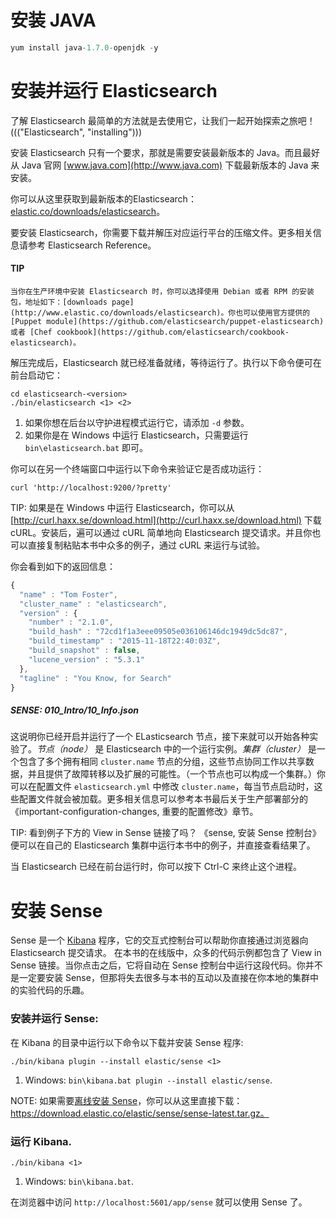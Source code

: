 # 安装 JAVA
```js
yum install java-1.7.0-openjdk -y
```

# 安装并运行 Elasticsearch

了解 Elasticsearch 最简单的方法就是去使用它，让我们一起开始探索之旅吧！((("Elasticsearch", "installing")))

安装 Elasticsearch 只有一个要求，那就是需要安装最新版本的 Java。而且最好从 Java 官网 [www.java.com](http://www.java.com) 下载最新版本的 Java 来安装。

你可以从这里获取到最新版本的Elasticsearch：[elastic.co/downloads/elasticsearch](https://www.elastic.co/downloads/elasticsearch)。

要安装 Elasticsearch，你需要下载并解压对应运行平台的压缩文件。更多相关信息请参考 Elasticsearch
Reference。

#### TIP
```
当你在生产环境中安装 Elasticsearch 时，你可以选择使用 Debian 或者 RPM 的安装包，地址如下：[downloads page](http://www.elastic.co/downloads/elasticsearch)。你也可以使用官方提供的 [Puppet module](https://github.com/elasticsearch/puppet-elasticsearch) 或者 [Chef cookbook](https://github.com/elasticsearch/cookbook-elasticsearch)。

```

解压完成后，Elasticsearch 就已经准备就绪，等待运行了。执行以下命令便可在前台启动它：

```
cd elasticsearch-<version>
./bin/elasticsearch <1> <2>
```
1. 如果你想在后台以守护进程模式运行它，请添加 `-d` 参数。
2. 如果你是在 Windows 中运行 Elasticsearch，只需要运行  `bin\elasticsearch.bat` 即可。

你可以在另一个终端窗口中运行以下命令来验证它是否成功运行：

```
curl 'http://localhost:9200/?pretty'
```

TIP: 如果是在 Windows 中运行 Elasticsearch，你可以从 [http://curl.haxx.se/download.html](http://curl.haxx.se/download.html) 下载 cURL。安装后，遍可以通过 cURL 简单地向 Elasticsearch 提交请求。并且你也可以直接复制粘贴本书中众多的例子，通过 cURL 来运行与试验。

你会看到如下的返回信息：

```js
{
  "name" : "Tom Foster",
  "cluster_name" : "elasticsearch",
  "version" : {
    "number" : "2.1.0",
    "build_hash" : "72cd1f1a3eee09505e036106146dc1949dc5dc87",
    "build_timestamp" : "2015-11-18T22:40:03Z",
    "build_snapshot" : false,
    "lucene_version" : "5.3.1"
  },
  "tagline" : "You Know, for Search"
}
```
##### SENSE: 010_Intro/10_Info.json

这说明你已经开启并运行了一个 ELasticsearch 节点，接下来就可以开始各种实验了。*节点（node）* 是 Elasticsearch 中的一个运行实例。*集群（cluster）* 是一个包含了多个拥有相同 `cluster.name` 节点的分组，这些节点协同工作以共享数据，并且提供了故障转移以及扩展的可能性。（一个节点也可以构成一个集群。）你可以在配置文件 `elasticsearch.yml` 中修改 `cluster.name`，每当节点启动时，这些配置文件就会被加载。更多相关信息可以参考本书最后关于生产部署部分的 《important-configuration-changes, 重要的配置修改》章节。

TIP: 看到例子下方的 View in Sense 链接了吗？ 《sense, 安装 Sense 控制台》 便可以在自己的 Elasticsearch 集群中运行本书中的例子，并直接查看结果了。

当 Elasticsearch 已经在前台运行时，你可以按下 Ctrl-C 来终止这个进程。


# 安装 Sense
Sense 是一个 [Kibana](https://www.elastic.co/guide/en/kibana/current/index.html) 程序，它的交互式控制台可以帮助你直接通过浏览器向 Elasticsearch 提交请求。
在本书的在线版中，众多的代码示例都包含了 View in Sense 链接。当你点击之后，它将自动在 Sense 控制台中运行这段代码。你并不是一定要安装 Sense，但那将失去很多与本书的互动以及直接在你本地的集群中的实验代码的乐趣。

### 安装并运行 Sense:

在 Kibana 的目录中运行以下命令以下载并安装 Sense 程序:
``` 
./bin/kibana plugin --install elastic/sense <1>
```
1. Windows: `bin\kibana.bat plugin --install elastic/sense`.

NOTE: 如果需要[离线安装 Sense](https://www.elastic.co/guide/en/sense/current/installing.html#manual_download)，你可以从这里直接下载： https://download.elastic.co/elastic/sense/sense-latest.tar.gz。

### 运行 Kibana.
```
./bin/kibana <1>
```
1. Windows: `bin\kibana.bat`.

在浏览器中访问 `http://localhost:5601/app/sense` 就可以使用 Sense 了。
